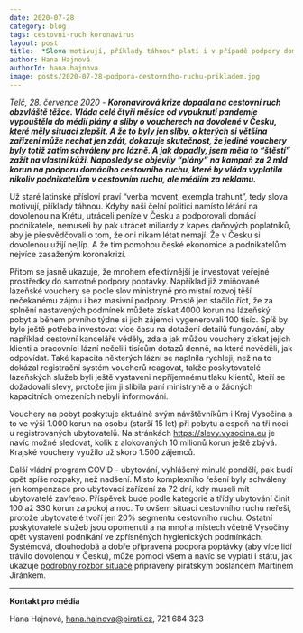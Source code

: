 ```yaml
---
date: 2020-07-28
category: blog
tags: cestovni-ruch koronavirus
layout: post
title:  *Slova motivují, příklady táhnou* platí i v případě podpory domácího cestovního ruchu
author: Hana Hajnová
authorId: hana.hajnova
image: posts/2020-07-28-podpora-cestovního-ruchu-prikladem.jpg
---
```


*Telč, 28. července 2020* - ***Koronavirová krize dopadla na cestovní ruch obzvláště těžce. Vláda celé čtyři měsíce od vypuknutí pandemie vypouštěla do médií plány a sliby o voucherech na dovolené v Česku, které měly situaci zlepšit. A že to byly jen sliby, o kterých si většina zařízení může nechat jen zdát, dokazuje skutečnost, že jediné vouchery byly totiž zatím schváleny pro lázně. A jak dopadly, jsem měla to “štěstí” zažít na vlastní kůži. Naposledy se objevily “plány” na kampaň za 2 mld korun na podporu domácího cestovního ruchu, které by vláda vyplatila nikoliv podnikatelům v cestovním ruchu, ale médiím za reklamu.*** 

Už staré latinské přísloví praví “verba movent, exempla trahunt”, tedy slova motivují, příklady táhnou. Kdyby naši čelní politici namísto létání na dovolenou na Krétu, utráceli peníze v Česku a podporovali domácí podnikatele, nemuseli by pak utrácet miliardy z kapes daňových poplatníků, aby je přesvědčovali o tom, že oni nikam létat nemají. Že v Česku si dovolenou užijí nejlíp. A že tím pomohou české ekonomice a podnikatelům nejvíce zasaženým koronakrizí.

Přitom se jasně ukazuje, že mnohem efektivnější je investovat veřejné prostředky do samotné podpory poptávky. Například již zmiňované lázeňské vouchery se podle slov ministryně pro místní rozvoj těší nečekanému zájmu i bez masivní podpory. Prostě jen stačilo říct, že za splnění nastavených podmínek můžete získat 4000 korun na lázeňský pobyt a během prvního týdne si jich zájemci vygenerovali 100 tisíc. Spíš by bylo ještě potřeba investovat více času na dotažení detailů fungování, aby například cestovní kanceláře věděly, zda a jak můžou vouchery získat jejich klienti a pracovníci lázní nečelili tisícům dotazů denně, na které nevěděli, jak odpovídat. Také kapacita některých lázní se naplnila rychleji, než na to dokázal registrační systém voucherů reagovat, takže poskytovatelé lázeňských služeb byli ještě vystaveni nepříjemnému tlaku klientů, kteří se dožadovali slevy, protože jim ji slíbila paní ministryně a o žádných kapacitních omezeních nebyli informováni. 

Vouchery na pobyt poskytuje aktuálně svým návštěvníkům i Kraj Vysočina a to ve výši 1.000 korun na osobu (starší 15 let) při pobytu alespoň na tři noci u registrovaných ubytovatelů. Na stránkách <https://slevy.vysocina.eu> je navíc možné sledovat, kolik z alokovaných 10 milionů korun ještě zbývá. Krajské vouchery využilo už skoro 1.500 zájemců.  

Další vládní program COVID - ubytování, vyhlášený minulé pondělí, pak budí opět spíše rozpaky, než nadšení. Místo komplexního řešení byly schváleny jen kompenzace pro ubytovací zařízení za 72 dní, kdy museli mít ubytovatelé zavřeno. Příspěvek bude podle kategorie a třídy ubytování činit 100 až 330 korun za pokoj a noc. To ovšem situaci cestovního ruchu neřeší, protože ubytovatelé tvoří jen 20% segmentu cestovního ruchu. Ostatní poskytovatelé služeb jsou opomenuti a na mnoha místech včetně Vysočiny opět vystaveni podnikání ve zpřísněných hygienických podmínkách. Systémová, dlouhodobá a dobře připravená podpora poptávky (aby více lidí trávilo dovolenou v Česku), může pomoci všem a navíc se vyplatí i státu, jak ukazuje [podrobný rozbor situace](https://www.pirati.cz/assets/pdf/Cestovn%C3%AD%20ruch%20Pir%C3%A1ti.pdf) připravený pirátským poslancem Martinem Jiránkem.

---

**Kontakt pro média**

Hana Hajnová, <hana.hajnova@pirati.cz>, 721 684 323
